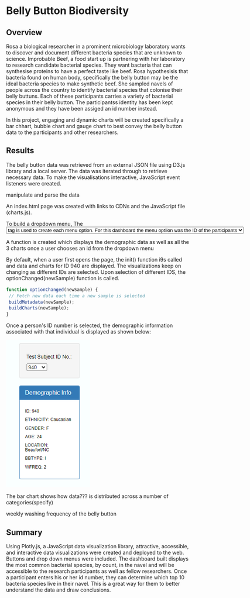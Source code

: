 # Belly Button Biodiversity
## Overview

Rosa a biological researcher in a prominent microbiology laboratory wants to discover and document different bacteria species that are unknown to science. 
Improbable Beef, a food start up is partnering with her laboratory to research candidate bacterial species. They want bacteria that can synthesise proteins to have a perfect taste like beef. Rosa hypothesisis that bacteria found on human body, specifically the belly button may be the ideal bacteria species to make synthetic beef.
She sampled navels of people across the country to identify bacterial species that colonise their belly buttuns. Each of these participants carries a variety of bacterial species in their belly button. The participantss identity has been kept anonymous and they have been assiged an id number instead.  

In this project, engaging and dynamic charts will be created specifically a bar chhart, bubble chart and gauge chart to best convey the belly button data to the participants and other researchers. 

## Results

The belly button data was retrieved from an external JSON file using D3.js library and a local server. The data was iterated through to retrieve necessary data.
To make the visualisations interactive, JavaScript event listeners were created.

manipulate and parse the data 

An index.html page was created with links to CDNs and the JavaScript file (charts.js). 

To build a dropdown menu, 
The <select> tag is used to create a dropdown menu. The <option> tag is used to create each menu option. For this dashboard the menu optiion was the ID of the participants 
 
 A function is created which displays the demographic data as well as all the 3 charts once a user chooses an id from the dropdown menu
 
 By default, when a user first opens the page, the init()  function i9s called and data and charts for ID 940 are displayed. The visualizations keep on changing as different IDs are selected. Upon selection of different IDS, the optionChanged(newSample) function is called. 
 
 ``` JavaScript
 function optionChanged(newSample) {
  // Fetch new data each time a new sample is selected
  buildMetadata(newSample);
  buildCharts(newSample);  
}
```

Once a person's ID number is selected, the demographic information associated with that individual is displayed as shown below:

![image1](https://github.com/GerlechJen/Belly-Button-Biodiversity/blob/main/Module%2012%20Challenge/images/demographic%20info.png)

The bar chart shows how   data??? is distributed across a number of categories(specify)

 weekly washing frequency of the belly button




## Summary
Using Plotly.js, a JavaScript data visualization library, attractive, accessible, and interactive data visualizations were created and deployed to the web. Buttons and drop down menus were included. The dashboard built displays the most common bacterial species, by count, in the navel and will be accessible to the research participants as well as fellow researchers. Once a participant enters his or her id number, they can determine which top 10 bacteria species live in their navel. This is a great way for them to better understand the data and draw conclusions.

